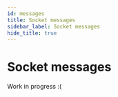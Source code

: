 ```yaml
---
id: messages
title: Socket messages
sidebar_label: Socket messages
hide_title: true
---
```


# Socket messages

Work in progress :(